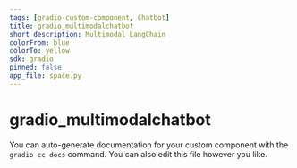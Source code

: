 ```yaml
---
tags: [gradio-custom-component, Chatbot]
title: gradio_multimodalchatbot
short_description: Multimodal LangChain
colorFrom: blue
colorTo: yellow
sdk: gradio
pinned: false
app_file: space.py
---
```


# gradio_multimodalchatbot

You can auto-generate documentation for your custom component with the `gradio cc docs` command.
You can also edit this file however you like.
